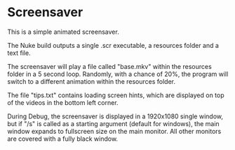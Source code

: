 # Screensaver

This is a simple animated screensaver.

The Nuke build outputs a single .scr executable, a resources folder and a text file.

The screensaver will play a file called "base.mkv" within the resources folder in a 5 second loop. 
Randomly, with a chance of 20%, the program will switch to a different animation within the resources folder.

The file "tips.txt" contains loading screen hints, which are displayed on top of the videos in the bottom left corner.

During Debug, the screensaver is displayed in a 1920x1080 single window, but if "/s" is called as a starting argument (default for windows), the main window expands to fullscreen size on the main monitor. All other monitors are covered with a fully black window.
